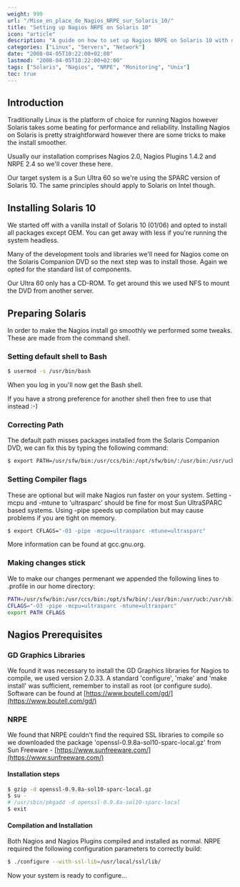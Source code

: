 ```yaml
---
weight: 999
url: "/Mise_en_place_de_Nagios_NRPE_sur_Solaris_10/"
title: "Setting up Nagios NRPE on Solaris 10"
icon: "article"
description: "A guide on how to set up Nagios NRPE on Solaris 10 with detailed steps for installation and configuration."
categories: ["Linux", "Servers", "Network"]
date: "2008-04-05T10:22:00+02:00"
lastmod: "2008-04-05T10:22:00+02:00"
tags: ["Solaris", "Nagios", "NRPE", "Monitoring", "Unix"]
toc: true
---
```


## Introduction

Traditionally Linux is the platform of choice for running Nagios however Solaris takes some beating for performance and reliability. Installing Nagios on Solaris is pretty straightforward however there are some tricks to make the install smoother.

Usually our installation comprises Nagios 2.0, Nagios Plugins 1.4.2 and NRPE 2.4 so we'll cover these here.

Our target system is a Sun Ultra 60 so we're using the SPARC version of Solaris 10. The same principles should apply to Solaris on Intel though.

## Installing Solaris 10

We started off with a vanilla install of Solaris 10 (01/06) and opted to install all packages except OEM. You can get away with less if you're running the system headless.

Many of the development tools and libraries we'll need for Nagios come on the Solaris Companion DVD so the next step was to install those. Again we opted for the standard list of components.

Our Ultra 60 only has a CD-ROM. To get around this we used NFS to mount the DVD from another server.

## Preparing Solaris

In order to make the Nagios install go smoothly we performed some tweaks. These are made from the command shell.

### Setting default shell to Bash

```bash
$ usermod -s /usr/bin/bash
```

When you log in you'll now get the Bash shell.

If you have a strong preference for another shell then free to use that instead :-)

### Correcting Path

The default path misses packages installed from the Solaris Companion DVD, we can fix this by typing the following command:

```bash
$ export PATH=/usr/sfw/bin:/usr/ccs/bin:/opt/sfw/bin/:/usr/bin:/usr/ucb:/usr/sbin
```

### Setting Compiler flags

These are optional but will make Nagios run faster on your system. Setting -mcpu and -mtune to 'ultrasparc' should be fine for most Sun UltraSPARC based systems. Using -pipe speeds up compilation but may cause problems if you are tight on memory.

```bash
$ export CFLAGS="-O3 -pipe -mcpu=ultrasparc -mtune=ultrasparc"
```

More information can be found at gcc.gnu.org.

### Making changes stick

We to make our changes permenant we appended the following lines to .profile in our home directory:

```bash
PATH=/usr/sfw/bin:/usr/ccs/bin:/opt/sfw/bin/:/usr/bin:/usr/ucb:/usr/sbin
CFLAGS="-O3 -pipe -mcpu=ultrasparc -mtune=ultrasparc"
export PATH CFLAGS
```

## Nagios Prerequisites

### GD Graphics Libraries

We found it was necessary to install the GD Graphics libraries for Nagios to compile, we used version 2.0.33. A standard 'configure', 'make' and 'make install' was sufficient, remember to install as root (or configure sudo). Software can be found at [https://www.boutell.com/gd/](https://www.boutell.com/gd/)

### NRPE

We found that NRPE couldn't find the required SSL libraries to compile so we downloaded the package 'openssl-0.9.8a-sol10-sparc-local.gz' from Sun Freeware - [https://www.sunfreeware.com/](https://www.sunfreeware.com/)

#### Installation steps

```bash
$ gzip -d openssl-0.9.8a-sol10-sparc-local.gz
$ su -
# /usr/sbin/pkgadd -d openssl-0.9.8a-sol10-sparc-local
$ exit
```

#### Compilation and Installation

Both Nagios and Nagios Plugins compiled and installed as normal. NRPE required the following configuration parameters to correctly build:

```bash
$ ./configure --with-ssl-lib=/usr/local/ssl/lib/
```

Now your system is ready to configure...